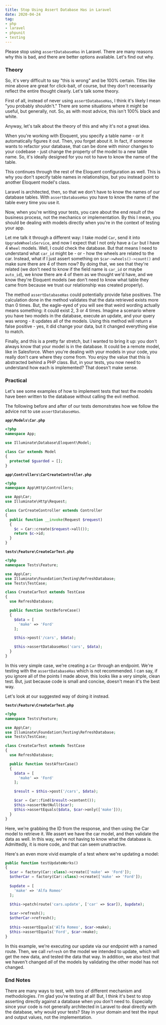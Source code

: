 ```yaml
---
title: Stop Using Assert Database Has in Laravel
date: 2020-04-24
tag:
- php
- laravel
- phpunit
- testing
---
```

Please stop using `assertDatabaseHas` in Laravel.  There are many reasons why this is bad, and there are better options available.  Let's find out why.

<!--more-->

### Theory

So, it's very difficult to say "this is wrong" and be 100% certain. Titles like mine above are great for click-bait, of course, but they don't necessarily reflect the entire thought clearly. Let's talk some theory.

First of all, instead of never using `assertDatabaseHas`, I think it's likely I mean "you probably shouldn't."  There are some situations where it might be useful, but generally, not.  So, as with most advice, this isn't 100% black and white.

Anyway, let's talk about the theory of this and why it's not a great idea.

When you're working with Eloquent, you specify a table name - or it automatically figures it out.  Then, you forget about it.  In fact, if someone wants to refactor your database, that can be done with minor changes to your codebase - just change the property of the model to a new table name.  So, it's ideally designed for you not to have to know the name of the table.

This continues through the rest of the Eloquent configuration as well.  This is why you don't specify table names in relationships, but you instead point to another Eloquent model's class.

Laravel is architected, then, so that we don't have to know the names of our database tables.  With `assertDatabaseHas` you have to know the name of the table every time you use it.

Now, when you're writing your tests, you care about the end result of the business process, not the mechanics or implementation. By this I mean, you should be dealing with models directly when you're in the context of testing your app. 

Let me talk it through a different way:  I take model `Car`, send it into `UpgradeWheelsService`, and now I expect that I not only have a `Car` but I have 4 `Wheel` models.  Well, I could check the database.  But that means I need to understand what `car_id` might be - or - how the wheels are related to the car.  Instead, what if I just assert something on `$car->wheels()->count()` and make sure there are 4 of them now?  By doing that, we see that they're related (we don't need to know if the field name is `car_id` or maybe `auto_id`), we know there are 4 of them as we thought we'd have, and we know they're Eloquent models (we don't need to know what table they came from because we trust our relationship was created properly).

The method `assertDatabaseHas` could potentially provide false positives.  The calculation done in the method validates that the data retrieved exists more than 0 times. But, the eagle-eyed of you will see that weird wording actually means something: it could exist 2, 3 or 4 times. Imagine a scenario where you have two models in the database, execute an update, and your query was wrong - it updates all of the models.  Using this method will return a false positive - yes, it did change your data, but it changed everything else to match.

Finally, and this is a pretty far stretch, but I wanted to bring it up: you don't always know that your model is in the database.  It could be a remote model, like in Salesforce. When you're dealing with your models in your code, you really don't care where they come from. You enjoy the value that this is abstracted behind a PHP class. But, in your tests, you now need to understand how each is implemented?  That doesn't make sense.

### Practical

Let's see some examples of how to implement tests that test the models have been written to the database without calling the evil method.

The following before and after of our tests demonstrates how we follow the advice not to use `assertDatabaseHas`.

**`app\Models\Car.php`**
```php
<?php
namespace App;

use Illuminate\Database\Eloquent\Model;

class Car extends Model
{
  protected $guarded = [];
}
```

**`app\Controllers\CarCreateController.php`**
```php
<?php
namespace App\Http\Controllers;

use App\Car;
use Illuminate\Http\Request;

class CarCreateController extends Controller
{
  public function __invoke(Request $request)
  {
    $c = Car::create($request->all());
    return $c->id;
  }
}
```

**`tests\Feature\CreateCarTest.php`**
```php
<?php
namespace Tests\Feature;

use App\Car;
use Illuminate\Foundation\Testing\RefreshDatabase;
use Tests\TestCase;

class CreateCarTest extends TestCase
{
  use RefreshDatabase;

  public function testBeforeCase()
  {
    $data = [
      'make' => 'Ford'
    ];

    $this->post('/cars', $data);

    $this->assertDatabaseHas('cars', $data);
  }
}
```

In this very simple case, we're creating a `Car` through an endpoint.  We're testing with the `assertDatabaseHas` which is not recommended.  I can say, if you ignore all of the points I made above, this looks like a very simple, clean test.  But, just because code is small and concise, doesn't mean it's the best way.

Let's look at our suggested way of doing it instead.

**`tests\Feature\CreateCarTest.php`**
```php
<?php
namespace Tests\Feature;

use App\Car;
use Illuminate\Foundation\Testing\RefreshDatabase;
use Tests\TestCase;

class CreateCarTest extends TestCase
{
  use RefreshDatabase;

  public function testAfterCase()
  {
    $data = [
      'make' => 'Ford'
    ];

    $result = $this->post('/cars', $data);

    $car = Car::find($result->content());
    $this->assertNotNull($car);
    $this->assertEquals($data, $car->only(['make']));
  }
}
```

Here, we're grabbing the ID from the response, and then using the Car model to retrieve it.  We assert we have the car model, and then validate the data as well.  In this way, we're not having to know what the database is.  Admittedly, it is more code, and that can seem unattractive.

Here's an even more vivid example of a test where we're updating a model:

```php
public function testUpdateWorks()
{
  $car = factory(Car::class)->create(['make' => 'Ford']);
  $otherCar = factory(Car::class)->create(['make' => 'Ford']);
  
  $update = [
    'make' => 'Alfa Romeo'
  ];

  $this->patch(route('cars.update', ['car' => $car]), $update);
  
  $car->refresh();
  $otherCar->refresh();
  
  $this->assertEquals('Alfa Romeo', $car->make);
  $this->assertEquals('Ford', $car->make);
}
```

In this example, we're executing our update via our endpoint with a named route.  Then, we call `refresh` on the model we intended to update, which will get the new data, and tested the data that way.  In addition, we also test that we haven't changed _all_ of the models by validating the other model has not changed.

### End Notes

There are many ways to test, with tons of different mechanism and methodologies. I'm glad you're testing at all!  But, I think it's best to stop asserting directly against a database when you don't need to. Especially since your code is not generally architected in Laravel to deal directly with the database, why would your tests?  Stay in your domain and test the input and output values, not the implementation.